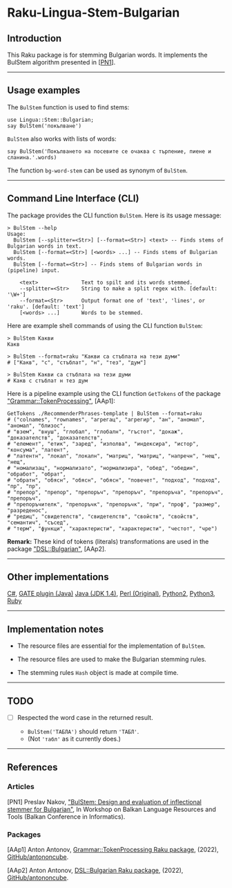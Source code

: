 # Raku-Lingua-Stem-Bulgarian

## Introduction

This Raku package is for stemming Bulgarian words. 
It implements the BulStem algorithm presented in 
[[PN1](http://lml.bas.bg/~nakov/bulstem/)].

-------

## Usage examples

The `BulStem` function is used to find stems:

```perl6
use Lingua::Stem::Bulgarian;
say BulStem('покълване')
```

`BulStem` also works with lists of words:

```perl6
say BulStem('Покълването на посевите се очаква с търпение, пиене и сланина.'.words)
```

The function `bg-word-stem` can be used as synonym of `BulStem`.

-------

## Command Line Interface (CLI)

The package provides the CLI function `BulStem`. Here is its usage message:

```shell
> BulStem --help                                                   
Usage:
  BulStem [--splitter=<Str>] [--format=<Str>] <text> -- Finds stems of Bulgarian words in text.
  BulStem [--format=<Str>] [<words> ...] -- Finds stems of Bulgarian words.
  BulStem [--format=<Str>] -- Finds stems of Bulgarian words in (pipeline) input.
  
    <text>              Text to spilt and its words stemmed.
    --splitter=<Str>    String to make a split regex with. [default: '\W+']
    --format=<Str>      Output format one of 'text', 'lines', or 'raku'. [default: 'text']
    [<words> ...]       Words to be stemmed.
```

Here are example shell commands of using the CLI function `BulStem`:

```shell
> BulStem Какви
Какв
  
> BulStem --format=raku "Какви са стъблата на тези думи"
# ["Какв", "с", "стъблат", "н", "тез", "дум"]

> BulStem Какви са стъблата на тези думи 
# Какв с стъблат н тез дум
```

Here is a pipeline example using the CLI function `GetTokens` of the package 
["Grammar::TokenProcessing"](https://github.com/antononcube/Raku-Grammar-TokenProcessing),
[AAp1]:

```shell
GetTokens ./RecommenderPhrases-template | BulStem --format=raku
# ("colnames", "rownames", "агрегац", "агрегир", "ан", "аномал", "аномал", "близос", 
# "взем", "внуш", "глобал", "глобалн", "гъстот", "докаж", "доказателств", "доказателств",
# "елемент", "етик", "заред", "изполва", "индексира", "истор", "консума", "латент", 
# "латентн", "локал", "локалн", "матриц", "матриц", "напречн", "нещ", "нещ", 
# "номализац", "нормализато", "нормализира", "обед", "обедин", "обработ", "обрат", 
# "обратн", "обясн", "обясн", "обясн", "повечет", "подход", "подход", "пр", "пр", 
# "препор", "препор", "препоръч", "препоръч", "препоръча", "препоръч", "препоръч", 
# "препоръчителк", "препоръчк", "препоръчк", "при", "проф", "размер", "разреденос", 
# "редиц", "свидетелств", "свидетелств", "свойств", "свойств", "семантич", "съсед", 
# "терм", "функци", "характеристи", "характеристи", "честот", "чре")
```

**Remark:** These kind of tokens (literals) transformations are used in the package 
["DSL::Bulgarian"](https://github.com/antononcube/Raku-DSL-Bulgarian),
[AAp2].

-------

## Other implementations

[C#](https://github.com/tbmihailov/bulstem-cs),
[GATE plugin (Java)](https://gate.ac.uk/gate/plugins/Lang_Bulgarian/src/gate/bulstem/BulStemPR.java)
[Java (JDK 1.4)](http://people.ischool.berkeley.edu/~nakov/bulstem/Stemmer.java),
[Perl (Original)](http://people.ischool.berkeley.edu/~nakov/bulstem/apply_stem.pl),
[Python2](https://github.com/peio/PyBulStem),
[Python3](https://github.com/mhardalov/bulstem-py),
[Ruby](https://github.com/tbmihailov/bulstem)


-------

## Implementation notes

- The resource files are essential for the implementation of `BulStem`.

- The resource files are used to make the Bulgarian stemming rules.

- The stemming rules `Hash` object is made at compile time.


-------

## TODO

- [ ] Respected the word case in the returned result. 

   - `BulStem('ТАБЛА')` should return `'ТАБЛ'`. 
   - (Not `'табл'` as it currently does.) 

-------

## References

### Articles

[PN1] Preslav Nakov, 
["BulStem: Design and evaluation of inflectional stemmer for Bulgarian"](http://lml.bas.bg/~nakov/bulstem/index.html), 
In Workshop on Balkan Language Resources and Tools (Balkan Conference in Informatics).

### Packages

[AAp1] Anton Antonov,
[Grammar::TokenProcessing Raku package](https://github.com/antononcube/Raku-Grammar-TokenProcessing),
(2022),
[GitHub/antononcube](https://github.com/antononcube).

[AAp2] Anton Antonov,
[DSL::Bulgarian Raku package](https://github.com/antononcube/Raku-DSL-Bulgarian),
(2022),
[GitHub/antononcube](https://github.com/antononcube).
